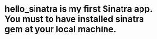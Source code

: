 # hello_sinatra is my first Sinatra app. You must to have installed sinatra gem at your local machine.
